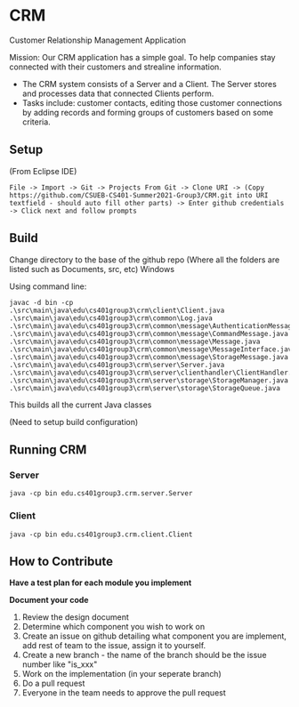 # CRM
Customer Relationship Management Application

Mission: Our CRM application has a simple goal. To help companies stay connected with their customers and strealine information.

  - The CRM system consists of a Server and a Client. The Server stores and processes data that connected Clients perform.
  - Tasks include: customer contacts, editing those customer connections by adding records and forming groups of customers based on some criteria.

## Setup

(From Eclipse IDE)

```
File -> Import -> Git -> Projects From Git -> Clone URI -> (Copy https://github.com/CSUEB-CS401-Summer2021-Group3/CRM.git into URI textfield - should auto fill other parts) -> Enter github credentials -> Click next and follow prompts
```

## Build
Change directory to the base of the github repo (Where all the folders are listed such as Documents, src, etc)
Windows

Using command line:

```
javac -d bin -cp .\src\main\java\edu\cs401group3\crm\client\Client.java .\src\main\java\edu\cs401group3\crm\common\Log.java .\src\main\java\edu\cs401group3\crm\common\message\AuthenticationMessage.java .\src\main\java\edu\cs401group3\crm\common\message\CommandMessage.java .\src\main\java\edu\cs401group3\crm\common\message\Message.java .\src\main\java\edu\cs401group3\crm\common\message\MessageInterface.java .\src\main\java\edu\cs401group3\crm\common\message\StorageMessage.java .\src\main\java\edu\cs401group3\crm\server\Server.java .\src\main\java\edu\cs401group3\crm\server\clienthandler\ClientHandler.java .\src\main\java\edu\cs401group3\crm\server\storage\StorageManager.java .\src\main\java\edu\cs401group3\crm\server\storage\StorageQueue.java
```

This builds all the current Java classes

(Need to setup build configuration)



## Running CRM

### Server 
```
java -cp bin edu.cs401group3.crm.server.Server
```
### Client 
```
java -cp bin edu.cs401group3.crm.client.Client
```

## How to Contribute

**Have a test plan for each module you implement**

**Document your code**

1. Review the design document
2. Determine which component you wish to work on
3. Create an issue on github detailing what component you are implement, add rest of team to the issue, assign it to yourself.
4. Create a new branch - the name of the branch should be the issue number like "is_xxx"
5. Work on the implementation (in your seperate branch)
6. Do a pull request
7. Everyone in the team needs to approve the pull request
